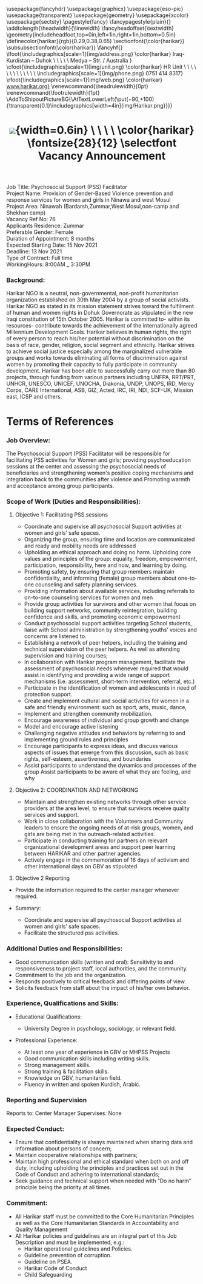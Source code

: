 ﻿---
title: |
  ![](img/Harikar.png){width=0.6in} \ \ \ \ 
  \color{harikar} \fontsize{28}{12} \selectfont Vacancy Announcement
header-includes: |
  \usepackage{fancyhdr}
  \usepackage{graphicx}
  \usepackage{eso-pic}
  \usepackage{transparent}
  \usepackage{geometry}
  \usepackage{xcolor}
  \usepackage{sectsty}
  \pagestyle{fancy}
  \fancypagestyle{plain}{}
  \addtolength{\headwidth}{\linewidth}
  \fancyheadoffset{\textwidth}
  \geometry{includeheadfoot,top=0in,left=1in,right=1in,bottom=0.5in}
  \definecolor{harikar}{rgb}{0.29,0.38,0.65}
  \sectionfont{\color{harikar}}
  \subsubsectionfont{\color{harikar}}
  \fancyhf{}
  \lfoot{\includegraphics[scale=1]{img/address.png} \color{harikar} Iraq-Kurdistan – Duhok \\ \ \ \ \ Medya – Str. / Australia   }
  \cfoot{\includegraphics[scale=1]{img/unit.png} \color{harikar} HR Unit \ \ \ \ \ \ \ \ \ \ \ \ \ \includegraphics[scale=1]{img/phone.png} 0751 414 8317}
  \rfoot{\includegraphics[scale=1]{img/web.png} \color{harikar} www.harikar.org}
  \renewcommand{\headrulewidth}{0pt}
  \renewcommand{\footrulewidth}{1pt}
  \AddToShipoutPictureBG{\AtTextLowerLeft{\put(+90,+100){\transparent{0.1}\includegraphics[width=4in]{img/Harikar.png}}}}
---

Job Title: Psychosocial Support (PSS) Facilitator  
Project Name: Provision of Gender-Based Violence prevention and response services for women and girls in Ninawa and west Mosul  
Project Area: Ninawah (Bardarsh,Zummar,West Mosul,non-camp and Shekhan camp)  
Vacancy Ref No: 76  
Applicants Residence:  Zummar  
Preferable Gender: Female  
Duration of Appointment: 8 months  
Expected Starting Date: 15 Nov 2021  
Deadline: 13 Nov 2021  
Type of Contract: Full time  
WorkingHours: 8:00AM \_ 3:30PM

### Background:

Harikar NGO is a neutral, non-governmental, non-profit humanitarian organization established on 30th May 2004 by a group of social activists. Harikar NGO as stated in its mission statement strives toward the fulfilment of human and women rights in Dohuk Governorate as stipulated in the new Iraqi constitution of 15th October 2005. Harikar is committed to- within its resources- contribute towards the achievement of the internationally agreed Millennium Development Goals. Harikar believes in human rights, the right of every person to reach his/her potential without discrimination on the basis of race, gender, religion, social segment and ethnicity. Harikar strives to achieve social justice especially among the marginalized vulnerable groups and works towards eliminating all forms of discrimination against women by promoting their capacity to fully participate in community development. Harikar has been able to successfully carry out more than 80 projects, through funding from various partners including UNFPA, RRT/PRT, UNHCR, UNESCO, UNICEF, UNOCHA, Diakonia, UNDP, UNOPS, IRD, Mercy Corps, CARE International, ASB, GIZ, Acted, IRC, IRI, NDI, SCF-UK, Mission east, ICSP and others.

# Terms of References

### Job Overview:

The Psychosocial Support (PSS) Facilitator will be responsible for facilitating PSS activities for Women and girls; providing psychoeducation sessions at the center and assessing the psychosocial needs of beneficiaries and strengthening women's positive coping mechanisms and integration back to the communities after violence and Promoting warmth and acceptance among group participants.

### Scope of Work (Duties and Responsibilities):

1. Objective 1: Facilitating PSS.sessions

   - Coordinate and supervise all psychosocial Support activities at women and girls’ safe spaces.
   - Organizing the group, ensuring time and location are communicated and ready and mobility needs are addressed
   - Upholding an ethical approach and doing no harm. Upholding core values and principles of the group: equality, freedom, empowerment, participation, responsibility, here and now, and learning by doing.
   - Promoting safety, by ensuring that group members maintain confidentiality, and informing (female) group members about one-to-one counseling and safety planning services.
   - Providing information about available services, including referrals to on-to-one counseling services for women and men
   - Provide group activities for survivors and other women that focus on building support networks, community reintegration, building confidence and skills, and promoting economic empowerment
   - Conduct psychosocial support activities targeting School students, liaise with School administration by strengthening youths’ voices and concerns are listened to.
   - Establishing a network of peer helpers, including the training and technical supervision of the peer helpers. As well as attending supervision and training courses;
   - In collaboration with Harikar program management, facilitate the assessment of psychosocial needs whenever required that would assist in identifying and providing a wide range of support mechanisms (i.e. assessment, short-term intervention, referral, etc.)
   - Participate in the identification of women and adolescents in need of protection support.
   - Create and implement cultural and social activities for women in a safe and friendly environment: such as sport, arts, music, dance,
   - Implement and strengthen community mobilization.
   - Encourage awareness of individual and group growth and change
   - Model and encourage active listening
   - Challenging negative attitudes and behaviors by referring to and implementing ground rules and principles
   - Encourage participants to express ideas, and discuss various aspects of issues that emerge from this discussion, such as basic rights, self-esteem, assertiveness, and boundaries
   - Assist participants to understand the dynamics and processes of the group Assist participants to be aware of what they are feeling, and why

2. Objective 2: COORDINATION AND NETWORKING

   - Maintain and strengthen existing networks through other service providers at the area level, to ensure that survivors receive quality services and support.
   - Work in close collaboration with the Volunteers and Community leaders to ensure the ongoing needs of at-risk groups, women, and girls are being met in the outreach-related activities.
   - Participate in conducting training for partners on relevant organizational development areas and support peer learning between HARIKAR and other partner agencies.
   - Actively engage in the commemoration of 16 days of activism and other international days on GBV as stipulated

3. Objective 2 Reporting

- Provide the information required to the center manager whenever required.

- Summary:
  - Coordinate and supervise all psychosocial Support activities at women and girls’ safe spaces.
  - Facilitate the structured pss activities.

### Additional Duties and Responsibilities:

- Good communication skills (written and oral): Sensitivity to and responsiveness to project staff, local authorities, and the community.
- Commitment to the job and the organization.
- Responds positively to critical feedback and differing points of view.
- Solicits feedback from staff about the impact of his/her own behavior.

### Experience, Qualifications and Skills:

- Educational Qualifications:

  - University Degree in psychology, sociology, or relevant field.

- Professional Experience:

  - At least one year of experience in GBV or MHPSS Projects
  - Good communication skills including writing skills.
  - Strong management skills.
  - Strong training & facilitation skills.
  - Knowledge on GBV, humanitarian field.
  - Fluency in written and spoken Kurdish, Arabic.

### Reporting and Supervision

Reports to: Center Manager
Supervises: None

### Expected Conduct:

- Ensure that confidentiality is always maintained when sharing data and information about persons of concern;
- Maintain cooperative relationships with partners;
- Maintain high professional and ethical standard when both on and off duty, including upholding the principles and practices set out in the Code of Conduct and adhering to international standards;
- Seek guidance and technical support when needed with “Do no harm” principle being the priority at all times.

### Commitment:

- All Harikar staff must be committed to the Core Humanitarian Principles as well as the Core Humanitarian Standards in Accountability and Quality Management
- All Harikar policies and guidelines are an integral part of this Job Description and must be implemented, e.g.:
  - Harikar operational guidelines and Policies.
  - Guideline prevention of corruption.
  - Guideline on PSEA.
  - Harikar Code of Conduct
  - Child Safeguarding
